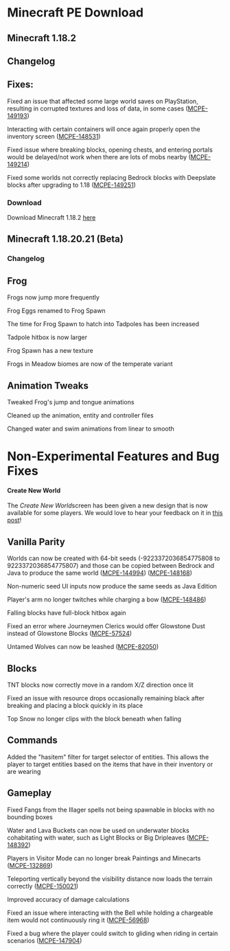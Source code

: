 # Minecraft PE Download
## Minecraft 1.18.2
## Changelog

## Fixes:

Fixed an issue that affected some large world saves on PlayStation, resulting in corrupted textures and loss of data, in some cases ([MCPE-149193](https://bugs.mojang.com/browse/MCPE-149193))

Interacting with certain containers will once again properly open the inventory screen ([MCPE-148531](https://bugs.mojang.com/browse/MCPE-148531))

Fixed issue where breaking blocks, opening chests, and entering portals would be delayed/not work when there are lots of mobs nearby ([MCPE-149214](https://bugs.mojang.com/browse/MCPE-149214))

Fixed some worlds not correctly replacing Bedrock blocks with Deepslate blocks after upgrading to 1.18 ([MCPE-149251](https://bugs.mojang.com/browse/MCPE-149251))

### Download
Download Minecraft 1.18.2 [here](https://mcpedl.org/uploads_files/09-12-2021/minecraft-1-18-2.apk)

## Minecraft 1.18.20.21 (Beta)
### Changelog

## Frog

Frogs now jump more frequently

Frog Eggs renamed to Frog Spawn

The time for Frog Spawn to hatch into Tadpoles has been increased

Tadpole hitbox is now larger

Frog Spawn has a new texture

Frogs in Meadow biomes are now of the temperate variant

## Animation Tweaks

Tweaked Frog's jump and tongue animations

Cleaned up the animation, entity and controller files

Changed water and swim animations from linear to smooth

# Non-Experimental Features and Bug Fixes

#### Create New World

The *Create New World*screen has been given a new design that is now available for some players. We would love to hear your feedback on it in [this post](http://aka.ms/MCCreateNewWorldUI)!

## Vanilla Parity

Worlds can now be created with 64-bit seeds (-9223372036854775808 to 9223372036854775807) and those can be copied between Bedrock and Java to produce the same world ([MCPE-144994](https://bugs.mojang.com/browse/MCPE-144994)) ([MCPE-148168](https://bugs.mojang.com/browse/MCPE-148168))

Non-numeric seed UI inputs now produce the same seeds as Java Edition

Player's arm no longer twitches while charging a bow ([MCPE-148486](https://bugs.mojang.com/browse/MCPE-148486))

Falling blocks have full-block hitbox again

Fixed an error where Journeymen Clerics would offer Glowstone Dust instead of Glowstone Blocks ([MCPE-57524](https://bugs.mojang.com/browse/MCPE-57524))

Untamed Wolves can now be leashed ([MCPE-82050](https://bugs.mojang.com/browse/MCPE-82050))

## Blocks

TNT blocks now correctly move in a random X/Z direction once lit

Fixed an issue with resource drops occasionally remaining black after breaking and placing a block quickly in its place

Top Snow no longer clips with the block beneath when falling

## Commands

Added the "hasitem" filter for target selector of entities. This allows the player to target entities based on the items that have in their inventory or are wearing

## Gameplay

Fixed Fangs from the Illager spells not being spawnable in blocks with no bounding boxes

Water and Lava Buckets can now be used on underwater blocks cohabitating with water, such as Light Blocks or Big Dripleaves ([MCPE-148392](https://bugs.mojang.com/browse/MCPE-148392))

Players in Visitor Mode can no longer break Paintings and Minecarts ([MCPE-132869](https://bugs.mojang.com/browse/MCPE-132869))

Teleporting vertically beyond the visibility distance now loads the terrain correctly ([MCPE-150021](https://bugs.mojang.com/browse/MCPE-150021))

Improved accuracy of damage calculations

Fixed an issue where interacting with the Bell while holding a chargeable item would not continuously ring it ([MCPE-56968](https://bugs.mojang.com/browse/MCPE-56968))

Fixed a bug where the player could switch to gliding when riding in certain scenarios ([MCPE-147904](https://bugs.mojang.com/browse/MCPE-147904))

